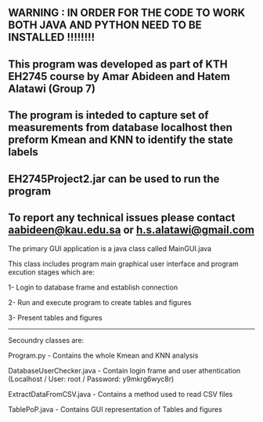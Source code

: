 WARNING : IN ORDER FOR THE CODE TO WORK BOTH JAVA AND PYTHON NEED TO BE INSTALLED !!!!!!!!
----------------------------------------------------------------------------------------------------------------------------------------------
This program was developed as part of KTH EH2745 course by Amar Abideen and Hatem Alatawi (Group 7)
----------------------------------------------------------------------------------------------------------------------------------------------
The program is inteded to capture set of measurements from  database localhost then preform Kmean and KNN to identify the state labels
----------------------------------------------------------------------------------------------------------------------------------------------
EH2745Project2.jar can be used to run the program
----------------------------------------------------------------------------------------------------------------------------------------------
To report any technical issues please contact aabideen@kau.edu.sa or h.s.alatawi@gmail.com
----------------------------------------------------------------------------------------------------------------------------------------------

The primary GUI application is a java class called MainGUI.java

This class includes program main graphical user interface and program excution stages which are:

1- Login to database frame and establish connection 

2- Run and execute program to create tables and figures

3- Present tables and figures 

-------------------------------------------------------------------------------------------------------------------------------------------

Secoundry classes are:

Program.py - Contains the whole Kmean and KNN analysis 

DatabaseUserChecker.java - Contain login frame and user athentication (Localhost / User: root / Password: y9mkrg6wyc8r)

ExtractDataFromCSV.java - Contains a method used to read CSV files

TablePoP.java - Contains GUI representation of Tables and figures
